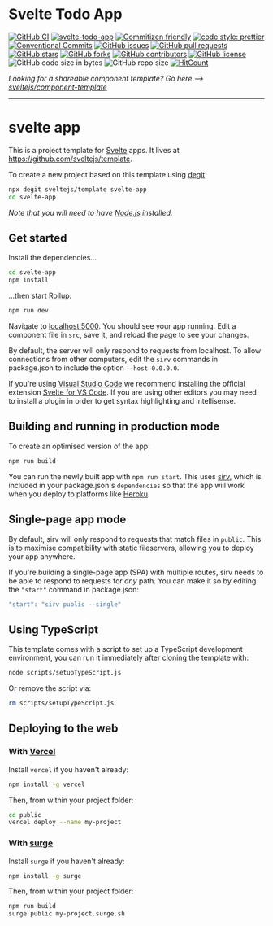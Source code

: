 # Svelte Todo App

[![GitHub CI](https://github.com/esensconsulting/svelte-todo-app/workflows/CI/badge.svg)](https://github.com/esensconsulting/svelte-todo-app/actions?query=workflow%3ACI)
[![svelte-todo-app](https://img.shields.io/endpoint?url=https://dashboard.cypress.io/badge/detailed/3t579y/master&style=flat&logo=cypress)](https://dashboard.cypress.io/projects/3t579y/runs)
[![Commitizen friendly](https://img.shields.io/badge/commitizen-friendly-brightgreen.svg)](http://commitizen.github.io/cz-cli/)
[![code style: prettier](https://img.shields.io/badge/code_style-prettier-ff69b4.svg)](https://github.com/prettier/prettier)
[![Conventional Commits](https://img.shields.io/badge/Conventional%20Commits-1.0.0-yellow.svg)](https://conventionalcommits.org)
[![GitHub issues](https://img.shields.io/github/issues/esensconsulting/svelte-todo-app)](https://github.com/esensconsulting/svelte-todo-app/issues)
[![GitHub pull requests](https://img.shields.io/github/issues-pr/esensconsulting/svelte-todo-app)](https://github.com/esensconsulting/svelte-todo-app/pulls)
[![GitHub stars](https://img.shields.io/github/stars/esensconsulting/svelte-todo-app)](https://github.com/esensconsulting/svelte-todo-app/stargazers)
[![GitHub forks](https://img.shields.io/github/forks/esensconsulting/svelte-todo-app)](https://github.com/esensconsulting/svelte-todo-app/network)
[![GitHub contributors](https://img.shields.io/github/contributors/esensconsulting/svelte-todo-app)](https://github.com/esensconsulting/svelte-todo-app/graphs/contributors)
[![GitHub license](https://img.shields.io/github/license/esensconsulting/svelte-todo-app)](https://github.com/esensconsulting/svelte-todo-app)
![GitHub code size in bytes](https://img.shields.io/github/languages/code-size/esensconsulting/svelte-todo-app)
![GitHub repo size](https://img.shields.io/github/repo-size/esensconsulting/svelte-todo-app)
[![HitCount](http://hits.dwyl.io/esensconsulting/svelte-todo-app.svg)](http://hits.dwyl.io/esensconsulting/svelte-todo-app)


*Looking for a shareable component template? Go here --> [sveltejs/component-template](https://github.com/sveltejs/component-template)*

---

# svelte app

This is a project template for [Svelte](https://svelte.dev) apps. It lives at https://github.com/sveltejs/template.

To create a new project based on this template using [degit](https://github.com/Rich-Harris/degit):

```bash
npx degit sveltejs/template svelte-app
cd svelte-app
```

*Note that you will need to have [Node.js](https://nodejs.org) installed.*


## Get started

Install the dependencies...

```bash
cd svelte-app
npm install
```

...then start [Rollup](https://rollupjs.org):

```bash
npm run dev
```

Navigate to [localhost:5000](http://localhost:5000). You should see your app running. Edit a component file in `src`, save it, and reload the page to see your changes.

By default, the server will only respond to requests from localhost. To allow connections from other computers, edit the `sirv` commands in package.json to include the option `--host 0.0.0.0`.

If you're using [Visual Studio Code](https://code.visualstudio.com/) we recommend installing the official extension [Svelte for VS Code](https://marketplace.visualstudio.com/items?itemName=svelte.svelte-vscode). If you are using other editors you may need to install a plugin in order to get syntax highlighting and intellisense.

## Building and running in production mode

To create an optimised version of the app:

```bash
npm run build
```

You can run the newly built app with `npm run start`. This uses [sirv](https://github.com/lukeed/sirv), which is included in your package.json's `dependencies` so that the app will work when you deploy to platforms like [Heroku](https://heroku.com).


## Single-page app mode

By default, sirv will only respond to requests that match files in `public`. This is to maximise compatibility with static fileservers, allowing you to deploy your app anywhere.

If you're building a single-page app (SPA) with multiple routes, sirv needs to be able to respond to requests for *any* path. You can make it so by editing the `"start"` command in package.json:

```js
"start": "sirv public --single"
```

## Using TypeScript

This template comes with a script to set up a TypeScript development environment, you can run it immediately after cloning the template with:

```bash
node scripts/setupTypeScript.js
```

Or remove the script via:

```bash
rm scripts/setupTypeScript.js
```

## Deploying to the web

### With [Vercel](https://vercel.com)

Install `vercel` if you haven't already:

```bash
npm install -g vercel
```

Then, from within your project folder:

```bash
cd public
vercel deploy --name my-project
```

### With [surge](https://surge.sh/)

Install `surge` if you haven't already:

```bash
npm install -g surge
```

Then, from within your project folder:

```bash
npm run build
surge public my-project.surge.sh
```
